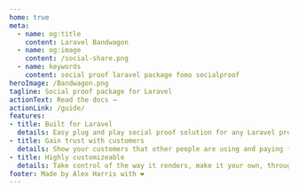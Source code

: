 ```yaml
---
home: true
meta:
  - name: og:title
    content: Laravel Bandwagon
  - name: og:image
    content: /social-share.png
  - name: keywords
    content: social proof laravel package fomo socialproof
heroImage: /Bandwagon.png
tagline: Social proof package for Laravel
actionText: Read the docs →
actionLink: /guide/
features:
- title: Built for Laravel
  details: Easy plug and play social proof solution for any Laravel project. Almost no code to be up and running.
- title: Gain trust with customers
  details: Show your customers that other people are using and paying for your product.
- title: Highly customizeable
  details: Take control of the way it renders, make it your own, through css and configuration.
footer: Made by Alex Harris with ❤️
---
```


<meta property="og:title" content="Laravel Bandwagon">
<meta property="og:description" content="Easy plug and play social proof solution for any Laravel project.">
<meta property="og:image" content="/preview.png">
